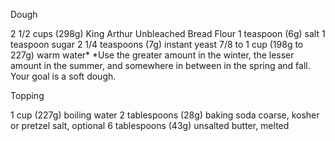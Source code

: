 Dough

2 1/2 cups (298g) King Arthur Unbleached Bread Flour
1 teaspoon (6g) salt
1 teaspoon sugar
2 1/4 teaspoons (7g) instant yeast
7/8 to 1 cup (198g to 227g) warm water*
*Use the greater amount in the winter, the lesser amount in the summer, and somewhere in between in the spring and fall. Your goal is a soft dough.

Topping

1 cup (227g) boiling water
2 tablespoons (28g) baking soda
coarse, kosher or pretzel salt, optional
6 tablespoons (43g) unsalted butter, melted
